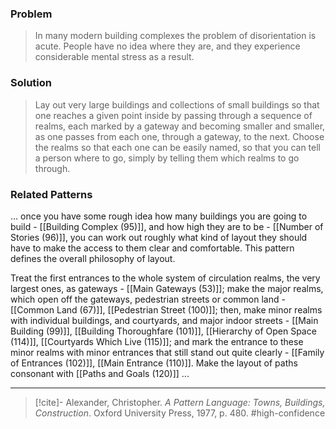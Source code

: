 ### Problem
>In many modern building complexes the problem of disorientation is acute. People have no idea where they are, and they experience considerable mental stress as a result.

### Solution
>Lay out very large buildings and collections of small buildings so that one reaches a given point inside by passing through a sequence of realms, each marked by a gateway and becoming smaller and smaller, as one passes from each one, through a gateway, to the next. Choose the realms so that each one can be easily named, so that you can tell a person where to go, simply by telling them which realms to go through.

### Related Patterns
... once you have some rough idea how many buildings you are going to build - [[Building Complex (95)]], and how high they are to be - [[Number of Stories (96)]], you can work out roughly what kind of layout they should have to make the access to them clear and comfortable. This pattern defines the overall philosophy of layout.

Treat the first entrances to the whole system of circulation realms, the very largest ones, as gateways - [[Main Gateways (53)]]; make the major realms, which open off the gateways, pedestrian streets or common land - [[Common Land (67)]], [[Pedestrian Street (100)]]; then, make minor realms with individual buildings, and courtyards, and major indoor streets - [[Main Building (99)]], [[Building Thoroughfare (101)]], [[Hierarchy of Open Space (114)]], [[Courtyards Which Live (115)]]; and mark the entrance to these minor realms with minor entrances that still stand out quite clearly - [[Family of Entrances (102)]], [[Main Entrance (110)]]. Make the layout of paths consonant with [[Paths and Goals (120)]] ...

---
> [!cite]- Alexander, Christopher. _A Pattern Language: Towns, Buildings, Construction_. Oxford University Press, 1977, p. 480.
> #high-confidence 
